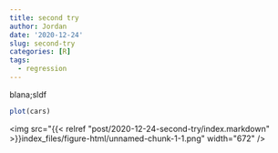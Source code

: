 ```yaml
---
title: second try
author: Jordan
date: '2020-12-24'
slug: second-try
categories: [R]
tags:
  - regression
---
```



blana;sldf




```r
plot(cars)
```

<img src="{{< relref "post/2020-12-24-second-try/index.markdown" >}}index_files/figure-html/unnamed-chunk-1-1.png" width="672" />

